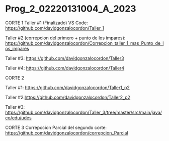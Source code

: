 # Prog_2_02220131004_A_2023

CORTE 1
Taller #1 (Finalizado) VS Code: https://github.com/davidgonzalocordon/Taller_1

Taller #2 (correpcion del primero + punto de los impares): https://github.com/davidgonzalocordon/Correpcion_taller_1_mas_Punto_de_los_impares

Taller #3: https://github.com/davidgonzalocordon/Taller3 

Taller #4: https://github.com/davidgonzalocordon/Taller4


CORTE 2

Taller #1: https://github.com/davidgonzalocordon/Taller1_p2

Taller #2:https://github.com/davidgonzalocordon/Taller2_p2

Taller #3: https://github.com/davidgonzalocordon/Taller_3/tree/master/src/main/java/co/edu/udes


CORTE 3
Correpccion Parcial del segundo corte: https://github.com/davidgonzalocordon/correpcion_Parcial
